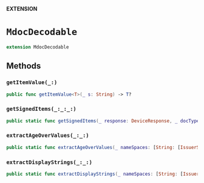 **EXTENSION**

# `MdocDecodable`
```swift
extension MdocDecodable
```

## Methods
### `getItemValue(_:)`

```swift
public func getItemValue<T>(_ s: String) -> T?
```

### `getSignedItems(_:_:_:)`

```swift
public static func getSignedItems(_ response: DeviceResponse, _ docType: String, _ ns: [NameSpace]? = nil) -> [String: [IssuerSignedItem]]?
```

### `extractAgeOverValues(_:_:)`

```swift
public static func extractAgeOverValues(_ nameSpaces: [String: [IssuerSignedItem]], _ ageOverXX: inout [Int: Bool])
```

### `extractDisplayStrings(_:_:)`

```swift
public static func extractDisplayStrings(_ nameSpaces: [String: [IssuerSignedItem]], _ displayStrings: inout [NameValue])
```
